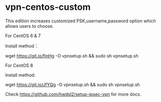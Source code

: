 # vpn-centos-custom
 
 This edition increases customized PSK,username,password option which allows users to choose.
 
 For CentOS 6 & 7
 
 Install method：
 
 wget https://git.io/fjnHg -O vpnsetup.sh && sudo sh vpnsetup.sh
 
 For CentOS 8
 
 Install method:
 
 wget https://git.io/JfYQg -O vpnsetup.sh && sudo sh vpnsetup.sh
 
 Check https://github.com/hwdsl2/setup-ipsec-vpn for more docs.
